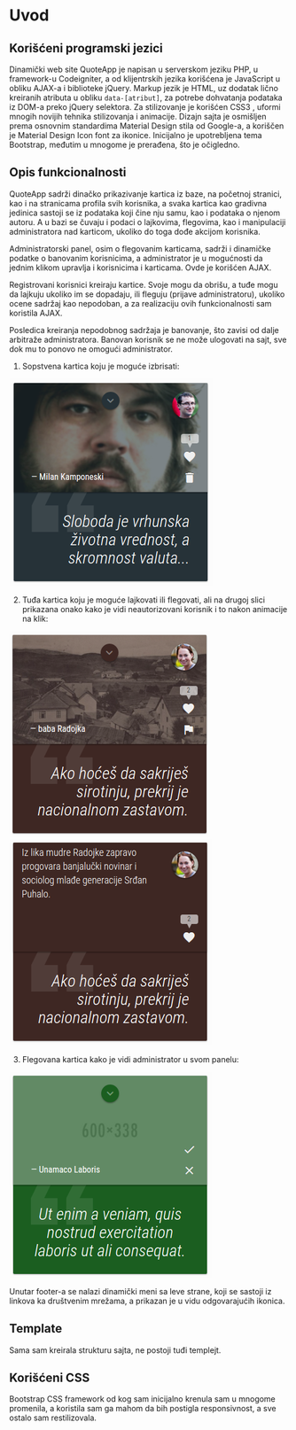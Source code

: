 # Uvod
## Korišćeni programski jezici
Dinamički web site QuoteApp je napisan u serverskom jeziku PHP, u framework-u Codeigniter, a od klijentrskih jezika korišćena je JavaScript u obliku AJAX-a i biblioteke jQuery. Markup jezik je HTML, uz dodatak lično kreiranih atributa u obliku ```data-[atribut]```, za potrebe dohvatanja podataka iz DOM-a preko jQuery selektora. Za stilizovanje je korišćen CSS3 , uformi mnogih novijih tehnika stilizovanja i animacije. Dizajn sajta je osmišljen prema osnovnim standardima Material Design stila od Google-a, a koriščen je Material Design Icon font za ikonice. Inicijalno je upotrebljena tema Bootstrap, međutim u mnogome je prerađena, što je očigledno.
## Opis funkcionalnosti
QuoteApp sadrži dinačko prikazivanje kartica iz baze, na početnoj stranici, kao i na stranicama profila svih korisnika, a svaka kartica kao gradivna jedinica sastoji se iz podataka koji čine nju samu, kao i podataka o njenom autoru. A u bazi se čuvaju i podaci o lajkovima, flegovima, kao i manipulaciji administratora nad karticom, ukoliko do toga dođe akcijom korisnika.

Administratorski panel, osim o flegovanim karticama, sadrži i dinamičke podatke o banovanim korisnicima, a administrator je u mogućnosti da jednim klikom upravlja i korisnicima i karticama. Ovde je korišćen AJAX.

Registrovani korisnici kreiraju kartice. Svoje mogu da obrišu, a tuđe mogu da lajkuju ukoliko im se dopadaju, ili fleguju (prijave administratoru), ukoliko ocene sadržaj kao nepodoban, a za realizaciju ovih funkcionalnosti sam koristila AJAX.

Posledica kreiranja nepodobnog sadržaja je banovanje, što zavisi od dalje arbitraže administratora. Banovan korisnik se ne može ulogovati na sajt, sve dok mu to ponovo ne omogući administrator.

1. Sopstvena kartica koju je moguće izbrisati:

![](own-card.png)

2. Tuđa kartica koju je moguće lajkovati ili flegovati, ali na drugoj slici prikazana onako kako je vidi neautorizovani korisnik i to nakon animacije na klik:

![](other-card.png)![](cart-info.png)

3. Flegovana kartica kako je vidi administrator u svom panelu:

![](dashboart-card.png)

Unutar footer-a se nalazi dinamički meni sa leve strane, koji se sastoji iz linkova ka društvenim mrežama, a prikazan je u vidu odgovarajućih ikonica.
## Template
Sama sam kreirala strukturu sajta, ne postoji tuđi templejt.
## Korišćeni CSS
Bootstrap CSS framework od kog sam inicijalno krenula sam u mnogome promenila, a koristila sam ga mahom da bih postigla responsivnost, a sve ostalo sam restilizovala.




